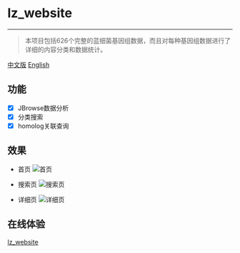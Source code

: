 # lz_website
*************
> 本项目包括626个完整的蓝细菌基因组数据，而且对每种基因组数据进行了详细的内容分类和数据统计。

[中文版](./README.md) [English](./zh_en.md)

## 功能

- [x] JBrowse数据分析
- [x] 分类搜索
- [x] homolog关联查询

## 效果
* 首页
![首页](https://i.loli.net/2020/07/01/7MjTZclIgsWv8oX.png)

* 搜索页
![搜索页](https://i.loli.net/2020/07/01/rgvf7sF48NBHiTA.png)

* 详细页
![详细页](https://i.loli.net/2020/07/01/wzVsxmYqlFoWeEu.png)

## 在线体验
[lz_website](http://122.152.195.44/#/lz/index)

